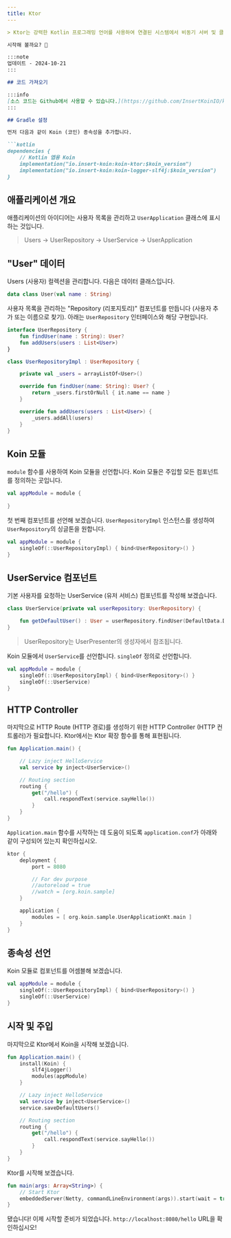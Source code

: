 ```yaml
---
title: Ktor
---
```

```markdown
> Ktor는 강력한 Kotlin 프로그래밍 언어를 사용하여 연결된 시스템에서 비동기 서버 및 클라이언트를 구축하기 위한 프레임워크입니다. 여기서는 Ktor를 사용하여 간단한 웹 애플리케이션을 구축합니다.

시작해 볼까요? 🚀

:::note
업데이트 - 2024-10-21
:::

## 코드 가져오기

:::info
[소스 코드는 Github에서 사용할 수 있습니다.](https://github.com/InsertKoinIO/koin-getting-started/tree/main/ktor)
:::

## Gradle 설정

먼저 다음과 같이 Koin (코인) 종속성을 추가합니다.

```kotlin
dependencies {
    // Kotlin 앱용 Koin
    implementation("io.insert-koin:koin-ktor:$koin_version")
    implementation("io.insert-koin:koin-logger-slf4j:$koin_version")
}
```

## 애플리케이션 개요

애플리케이션의 아이디어는 사용자 목록을 관리하고 `UserApplication` 클래스에 표시하는 것입니다.

> Users -> UserRepository -> UserService -> UserApplication

## "User" 데이터

Users (사용자) 컬렉션을 관리합니다. 다음은 데이터 클래스입니다.

```kotlin
data class User(val name : String)
```

사용자 목록을 관리하는 "Repository (리포지토리)" 컴포넌트를 만듭니다 (사용자 추가 또는 이름으로 찾기). 아래는 `UserRepository` 인터페이스와 해당 구현입니다.

```kotlin
interface UserRepository {
    fun findUser(name : String): User?
    fun addUsers(users : List<User>)
}

class UserRepositoryImpl : UserRepository {

    private val _users = arrayListOf<User>()

    override fun findUser(name: String): User? {
        return _users.firstOrNull { it.name == name }
    }

    override fun addUsers(users : List<User>) {
        _users.addAll(users)
    }
}
```

## Koin 모듈

`module` 함수를 사용하여 Koin 모듈을 선언합니다. Koin 모듈은 주입할 모든 컴포넌트를 정의하는 곳입니다.

```kotlin
val appModule = module {
    
}
```

첫 번째 컴포넌트를 선언해 보겠습니다. `UserRepositoryImpl` 인스턴스를 생성하여 `UserRepository`의 싱글톤을 원합니다.

```kotlin
val appModule = module {
    singleOf(::UserRepositoryImpl) { bind<UserRepository>() }
}
```

## UserService 컴포넌트

기본 사용자를 요청하는 UserService (유저 서비스) 컴포넌트를 작성해 보겠습니다.

```kotlin
class UserService(private val userRepository: UserRepository) {

    fun getDefaultUser() : User = userRepository.findUser(DefaultData.DEFAULT_USER.name) ?: error("Can't find default user")
}
```

> UserRepository는 UserPresenter의 생성자에서 참조됩니다.

Koin 모듈에서 `UserService`를 선언합니다. `singleOf` 정의로 선언합니다.

```kotlin
val appModule = module {
    singleOf(::UserRepositoryImpl) { bind<UserRepository>() }
    singleOf(::UserService)
}
```

## HTTP Controller

마지막으로 HTTP Route (HTTP 경로)를 생성하기 위한 HTTP Controller (HTTP 컨트롤러)가 필요합니다. Ktor에서는 Ktor 확장 함수를 통해 표현됩니다.

```kotlin
fun Application.main() {

    // Lazy inject HelloService
    val service by inject<UserService>()

    // Routing section
    routing {
        get("/hello") {
            call.respondText(service.sayHello())
        }
    }
}
```

`Application.main` 함수를 시작하는 데 도움이 되도록 `application.conf`가 아래와 같이 구성되어 있는지 확인하십시오.

```kotlin
ktor {
    deployment {
        port = 8080

        // For dev purpose
        //autoreload = true
        //watch = [org.koin.sample]
    }

    application {
        modules = [ org.koin.sample.UserApplicationKt.main ]
    }
}
```

## 종속성 선언

Koin 모듈로 컴포넌트를 어셈블해 보겠습니다.

```kotlin
val appModule = module {
    singleOf(::UserRepositoryImpl) { bind<UserRepository>() }
    singleOf(::UserService)
}
```

## 시작 및 주입

마지막으로 Ktor에서 Koin을 시작해 보겠습니다.

```kotlin
fun Application.main() {
    install(Koin) {
        slf4jLogger()
        modules(appModule)
    }

    // Lazy inject HelloService
    val service by inject<UserService>()
    service.saveDefaultUsers()

    // Routing section
    routing {
        get("/hello") {
            call.respondText(service.sayHello())
        }
    }
}
```

Ktor를 시작해 보겠습니다.

```kotlin
fun main(args: Array<String>) {
    // Start Ktor
    embeddedServer(Netty, commandLineEnvironment(args)).start(wait = true)
}
```

됐습니다! 이제 시작할 준비가 되었습니다. `http://localhost:8080/hello` URL을 확인하십시오!
```
